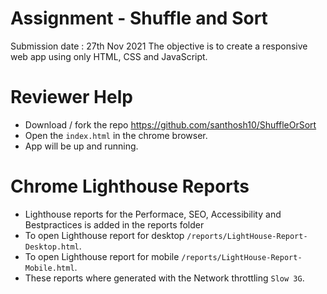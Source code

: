 # Assignment - Shuffle and Sort

Submission date : 27th Nov 2021
The objective is to create a responsive web app using only HTML, CSS and JavaScript.

# Reviewer Help

- Download / fork the repo https://github.com/santhosh10/ShuffleOrSort
- Open the `index.html` in the chrome browser.
- App will be up and running.

# Chrome Lighthouse Reports

- Lighthouse reports for the Performace, SEO, Accessibility and Bestpractices is added in the reports folder
- To open Lighthouse report for desktop `/reports/LightHouse-Report-Desktop.html`.
- To open Lighthouse report for mobile `/reports/LightHouse-Report-Mobile.html`.
- These reports where generated with the Network throttling `Slow 3G`.
